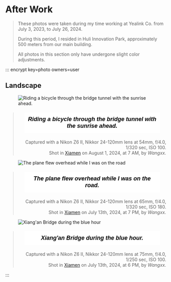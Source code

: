 # After Work


<style>
    .styled-figcaption {
        color: #000000; /* 文本颜色 */
        font-style: italic; /* 设置文本为斜体 */
        font-weight: ; /* 设置文本为粗体 */
        font-family: "lucida grande", "lucida sans unicode", lucida, helvetica, "Hiragino Sans GB", "Microsoft YaHei", "WenQuanYi Micro Hei", sans-serif; /* 字体 */
        font-size: 12px; /* 字体大小 */
        text-align: right; /* 文本对齐 */
        margin: 20px; /* 外边距 */
        padding: 10px; /* 内边距 */
        background-color: #ffffff; /* 背景颜色 */
        border: 1px solid #fff; /* 边框 */
        border-radius: 0px; /* 边框圆角 */
    }
</style>

<style>
    .styled-paragraph {
        color: #000000; /* 文本颜色 */
        font-style: italic; /* 设置文本为斜体 */
        font-weight: bold; /* 设置文本为粗体 */
        font-family: "lucida grande", "lucida sans unicode", lucida, helvetica, "Hiragino Sans GB", "Microsoft YaHei", "WenQuanYi Micro Hei", sans-serif; /* 字体 */
        font-size: 18px; /* 字体大小 */
        text-align: center; /* 文本对齐 */
        margin: 20px; /* 外边距 */
        padding: 10px; /* 内边距 */
        background-color: #ffffff; /* 背景颜色 */
        border: 1px solid #fff; /* 边框 */
        border-radius: 0px; /* 边框圆角 */
    }
</style>

<style>
    .right-aligned {
        text-align: right; /* 设置文本右对齐 */
    }
</style>

<blockquote>
<p> These photos were taken during my time working at Yealink Co. from July 3, 2023, to July 26, 2024.</p>
<p> During this period, I resided in Huli Innovation Park, approximately 500 meters from our main building.</p>
<p> All photos in this section only have undergone slight color adjustments.</p>
</blockquote>
<!-- <div style="text-align: center;"> <div> -->

::: encrypt key=photo owners=user

## Landscape
<figure>
  <img src="/blog/photos/DSC_2950.jpg" alt="Riding a bicycle through the bridge tunnel with the sunrise ahead." title="Riding a bicycle through the bridge tunnel with the sunrise ahead." />
</figure>
<blockquote>
  <p class="styled-paragraph">Riding a bicycle through the bridge tunnel with the sunrise ahead.</p>
  <footer style="text-align: right;">Captured with a Nikon Z6 II, Nikkor 24-120mm lens at 54mm, f/4.0, 1/320 sec, ISO 100. </footer>
  <footer style="text-align: right;"> Shot in <a href="https://maps.app.goo.gl/f9KyANn1gGLnHKBC9">Xiamen</a> on August 1, 2024, at 7 AM, by <cite> Wangxx. </cite>
  </footer>
</blockquote>

<figure>
  <img src="/blog/photos/DSC_2584.jpg" alt="The plane flew overhead while I was on the road" title="The plane flew overhead while I was on the road" />
</figure>
<blockquote>
  <p class="styled-paragraph">The plane flew overhead while I was on the road.</p>
  <footer style="text-align: right;">Captured with a Nikon Z6 II, Nikkor 24-120mm lens at 65mm, f/4.0, 1/320 sec, ISO 180. </footer>
  <footer style="text-align: right;"> Shot in <a href="https://maps.app.goo.gl/p4CbfpjFc46yAxB56">Xiamen</a> on July 13th, 2024, at 7 PM, by <cite> Wangxx. </cite>
  </footer>
</blockquote>

<figure>
  <img src="/blog/photos/B58048A4-FAF6-4AEF-A98D-00D6B011305F_1_105_c.jpeg" alt="Xiang'an Bridge during the blue hour" title="Xiang'an Bridge during the blue hour" />
</figure>
<blockquote>
  <p class="styled-paragraph">Xiang'an Bridge during the blue hour.</p>
  <footer style="text-align: right;">Captured with a Nikon Z6 II, Nikkor 24-120mm lens at 75mm, f/4.0, 1/250 sec, ISO 100. </footer>
  <footer style="text-align: right;"> Shot in <a href="https://maps.app.goo.gl/p4CbfpjFc46yAxB56">Xiamen</a> on July 13th, 2024, at 6 PM, by <cite> Wangxx. </cite>
  </footer>
</blockquote>

:::
